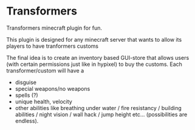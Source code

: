 # Transformers
Transformers minecraft plugin for fun.

This plugin is designed for any minecraft server that wants to allow its players to have tranformers customs

The final idea is to create an inventory based GUI-store that allows users (with certain permissions just like in hypixel) to buy the customs.
Each transformer/custom will have a
- disguise
- special weapons/no weapons
- spells (?)
- unique health, velocity
- other abilities like breathing under water / fire resistancy / building abilities / night vision / wall hack / jump height etc... (possibilities are endless).
